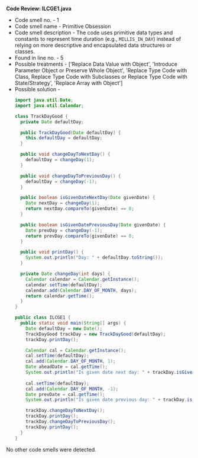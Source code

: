 **Code Review: ILCGE1.java**
    
- Code smell no. - 1
- Code smell name - Primitive Obsession
- Code smell description - The code uses primitive data types and constants to represent time duration (e.g., `MILLIS_IN_DAY`) instead of relying on more descriptive and encapsulated data structures or classes.
- Found in line no. - 5
- Possible treatments - ['Replace Data Value with Object', 'Introduce Parameter Object or Preserve Whole Object', 'Replace Type Code with Class, Replace Type Code with Subclasses or Replace Type Code with State/Strategy', 'Replace Array with Object']
- Possible solution - 
    ```java
    import java.util.Date;
    import java.util.Calendar;

    class TrackDayGood {
      private Date defaultDay;

      public TrackDayGood(Date defaultDay) {
        this.defaultDay = defaultDay;
      }

      public void changeDayToNextDay() {
        defaultDay = changeDay(1);
      }

      public void changeDayToPreviousDay() {
        defaultDay = changeDay(-1);
      }

      public boolean isGivenDateNextDay(Date givenDate) {
        Date nextDay = changeDay(1);
        return nextDay.compareTo(givenDate) == 0;
      }

      public boolean isGivenDatePreviousDay(Date givenDate) {
        Date prevDay = changeDay(-1);
        return prevDay.compareTo(givenDate) == 0;
      }

      public void printDay() {
        System.out.println("Day: " + defaultDay.toString());
      }

      private Date changeDay(int days) {
        Calendar calendar = Calendar.getInstance();
        calendar.setTime(defaultDay);
        calendar.add(Calendar.DAY_OF_MONTH, days);
        return calendar.getTime();
      }
    }

    public class ILCGE1 {
      public static void main(String[] args) {
        Date defaultDay = new Date();
        TrackDayGood trackDay = new TrackDayGood(defaultDay);
        trackDay.printDay();

        Calendar cal = Calendar.getInstance();
        cal.setTime(defaultDay);
        cal.add(Calendar.DAY_OF_MONTH, 1);
        Date aheadDate = cal.getTime();
        System.out.println("Is given date next day: " + trackDay.isGivenDateNextDay(aheadDate));
        
        cal.setTime(defaultDay);
        cal.add(Calendar.DAY_OF_MONTH, -1);
        Date prevDate = cal.getTime();
        System.out.println("Is given date previous day: " + trackDay.isGivenDatePreviousDay(prevDate));

        trackDay.changeDayToNextDay();
        trackDay.printDay();
        trackDay.changeDayToPreviousDay();
        trackDay.printDay();
      }
    }
    ```

No other code smells were detected.